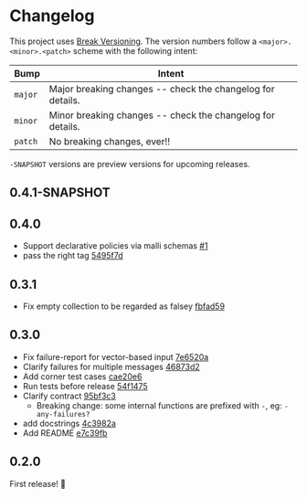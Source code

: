 # Changelog

This project uses [Break Versioning][breakver]. The version numbers follow a
`<major>.<minor>.<patch>` scheme with the following intent:

| Bump    | Intent                                                     |
| ------- | ---------------------------------------------------------- |
| `major` | Major breaking changes -- check the changelog for details. |
| `minor` | Minor breaking changes -- check the changelog for details. |
| `patch` | No breaking changes, ever!!                                |

`-SNAPSHOT` versions are preview versions for upcoming releases.

[breakver]: https://github.com/ptaoussanis/encore/blob/master/BREAK-VERSIONING.md

## 0.4.1-SNAPSHOT

## 0.4.0

- Support declarative policies via malli schemas [#1](https://github.com/ilmoraunio/conjtest-clj/pull/1)
- pass the right tag [5495f7d](https://github.com/ilmoraunio/conjtest-clj/commit/5495f7d058df8e9bb72ee6d0cf4a862674629c17)

## 0.3.1

- Fix empty collection to be regarded as falsey [fbfad59](https://github.com/ilmoraunio/conjtest-clj/commit/fbfad59b2a7a4320014756312d1c487aafff0b56)

## 0.3.0

- Fix failure-report for vector-based input [7e6520a](https://github.com/ilmoraunio/conjtest-clj/commit/7e6520a9c600417e487dc5959a9871ece8400725)
- Clarify failures for multiple messages [46873d2](https://github.com/ilmoraunio/conjtest-clj/commit/46873d2c2484f3554db92d02b15cbdbcf7fba8d2)
- Add corner test cases [cae20e6](https://github.com/ilmoraunio/conjtest-clj/commit/cae20e6b29528a294a0b87b5d4d18a53ce24884e)
- Run tests before release [54f1475](https://github.com/ilmoraunio/conjtest-clj/commit/54f147572fded9b29a74e8f2081c6658b1bbdad0)
- Clarify contract [95bf3c3](https://github.com/ilmoraunio/conjtest-clj/commit/95bf3c334298a0ffa4fcd943b5caa1094db2b563)
  - Breaking change: some internal functions are prefixed with `-`, eg: `-any-failures?`
- add docstrings [4c3982a](https://github.com/ilmoraunio/conjtest-clj/commit/4c3982acb7f3eef95d0d002576c457d2bac0970b)
- Add README [e7c39fb](https://github.com/ilmoraunio/conjtest-clj/commit/e7c39fb10851cf1d2e97de0076966f4197439c0e)

## 0.2.0

First release! 🎉
